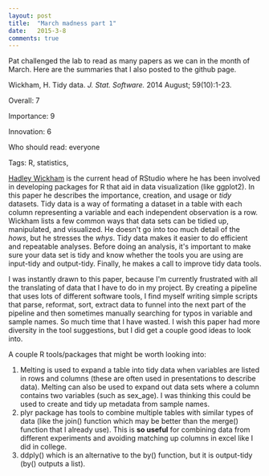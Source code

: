 ```yaml
---
layout: post
title:  "March madness part 1"
date:   2015-3-8
comments: true
---
```


Pat challenged the lab to read as many papers as we can in the month of March. Here are the summaries that I also posted to the github page. 

Wickham, H. Tidy data. *J. Stat. Software.* 2014 August; 59(10):1-23.

Overall: 7

Importance: 9

Innovation: 6

Who should read: everyone

Tags: R, statistics, 

[Hadley Wickham](http://en.wikipedia.org/wiki/Hadley_Wickham) is the current head of RStudio where he has been involved in developing packages for R that aid in data visualization (like ggplot2). In this paper he describes the importance, creation, and usage or *tidy* datasets. Tidy data is a way of formating a dataset in a table with each column representing a variable and each independent observation is a row. Wickham lists a few common ways that data sets can be tidied up, manipulated, and visualized. He doesn't go into too much detail of the *hows*, but he stresses the *whys*. Tidy data makes it easier to do efficient and repeatable analyses. Before doing an analysis, it's important to make sure your data set is tidy and know whether the tools you are using are input-tidy and output-tidy. Finally, he makes a call to improve tidy data tools.

I was instantly drawn to this paper, because I'm currently frustrated with all the translating of data that I have to do in my project. By creating a pipeline that uses lots of different software tools, I find myself writing simple scripts that parse, reformat, sort, extract data to funnel into the next part of the pipeline and then sometimes manually searching for typos in variable and sample names. So much time that I have wasted. I wish this paper had more diversity in the tool suggestions, but I did get a couple good ideas to look into. 

A couple R tools/packages that might be worth looking into:

1. Melting is used to expand a table into tidy data when variables are listed in rows and columns (these are often used in presentations to describe data). Melting can also be used to expand out data sets where a column contains two variables (such as sex_age). I was thinking this could be used to create and tidy up metadata from sample names. 
2. plyr package has tools to combine multiple tables with similar types of data (like the join() function which may be better than the merge() function that I already use). This is **so useful** for combining data from different experiments and avoiding matching up columns in excel like I did in college. 
3. ddply() which is an alternative to the by() function, but it is output-tidy (by() outputs a list).
